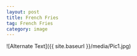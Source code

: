 ```yaml
---
layout: post
title: French Fries
tag: French Fries
category: image
---
```


![Alternate Text]({{ site.baseurl }}/media/Pic1.jpg)